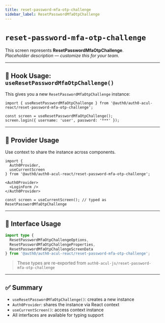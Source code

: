 ```yaml
---
title: reset-password-mfa-otp-challenge
sidebar_label: ResetPasswordMfaOtpChallenge
---
```


# `reset-password-mfa-otp-challenge`

This screen represents **ResetPasswordMfaOtpChallenge**.  
_Placeholder description — customize this for your team._

---

## 🔹 Hook Usage: `useResetPasswordMfaOtpChallenge()`

This gives you a new `ResetPasswordMfaOtpChallenge` instance:

```tsx
import { useResetPasswordMfaOtpChallenge } from '@auth0/auth0-acul-react/reset-password-mfa-otp-challenge';

const screen = useResetPasswordMfaOtpChallenge();
screen.login({ username: 'user', password: '***' });
```

---

## 🔹 Provider Usage

Use context to share the instance across components.

```tsx
import {
  Auth0Provider,
  useCurrentScreen
} from '@auth0/auth0-acul-react/reset-password-mfa-otp-challenge';

<Auth0Provider>
  <LoginForm />
</Auth0Provider>
```

```tsx
const screen = useCurrentScreen(); // typed as ResetPasswordMfaOtpChallenge
```

---

## 🔹 Interface Usage

```ts
import type {
  ResetPasswordMfaOtpChallengeOptions,
  ResetPasswordMfaOtpChallengeProperties,
  ResetPasswordMfaOtpChallengeScreenData
} from '@auth0/auth0-acul-react/reset-password-mfa-otp-challenge';
```

> These types are re-exported from `auth0-acul-js/reset-password-mfa-otp-challenge`

---

## ✅ Summary

- `useResetPasswordMfaOtpChallenge()`: creates a new instance
- `Auth0Provider`: shares the instance via React context
- `useCurrentScreen()`: access context instance
- All interfaces are available for typing support
